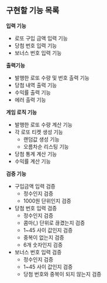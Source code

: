 ## **구현할 기능 목록**

**입력 기능**
- 로또 구입 금액 입력 기능
- 당첨 번호 입력 기능
- 보너스 번호 입력 기능

**출력기능**
- 발행한 로또 수량 및 번호 출력 기능
- 당첨 내역 출력 기능
- 수익률 출력 기능
- 에러 출력 기능

**게임 로직 기능**
- 발행한 로또 수량 계산 기능
- 각 로또 티켓 생성 기능
    - 랜덤값 생성 기능
    - 오름차순 리스팅 기능
- 당첨 통계 계산 기능
- 수익률 계산 기능

**검증 기능**
- 구입금액 입력 검증
    - 정수인지 검증
    - 1000원 단위인지 검증
- 당첨 번호 입력 검증
    - 정수인지 검증
    - 콤마(,) 단위로 끊겼는지 검증
    - 1~45 사이 값인지 검증
    - 중복이 없는지 검증
    - 6개 숫자인지 검증
- 보너스 번호 입력 검증
    - 정수인지 검증
    - 1~45 사이 값인지 검증
    - 당첨 번호와 중복이 되지 않는지 검증